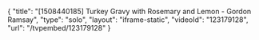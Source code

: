 {
    "title": "[1508440185] Turkey Gravy with Rosemary and Lemon - Gordon Ramsay",
    "type": "solo",
    "layout": "iframe-static",
    "videoId": "123179128",
    "url": "\/tvpembed\/123179128"
}